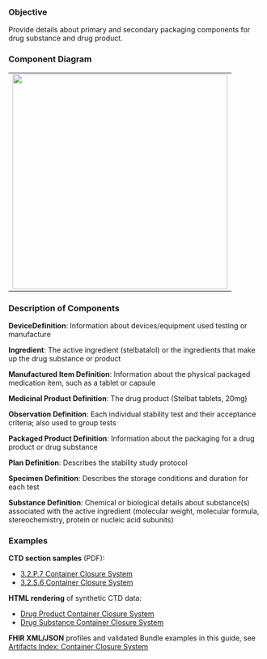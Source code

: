 ### Objective
Provide details about primary and secondary packaging components for drug substance and drug product.

### Component Diagram
<table>
<tr><td><img src="container_closure_system.png" width="425"/></td></tr>
</table>
 
### Description of Components
**DeviceDefinition**: Information about devices/equipment used testing or manufacture

**Ingredient**: The active ingredient (stelbatalol) or the ingredients that make up the drug substance or product

**Manufactured Item Definition**: Information about the physical packaged medication item, such as a tablet or capsule

**Medicinal Product Definition**: The drug product (Stelbat tablets, 20mg)

**Observation Definition**: Each individual stability test and their acceptance criteria; also used to group tests

**Packaged Product Definition**: Information about the packaging for a drug product or drug substance

**Plan Definition**: Describes the stability study protocol

**Specimen Definition**: Describes the storage conditions and duration for each test

**Substance Definition**: Chemical or biological details about substance(s) associated with the active ingredient (molecular weight, molecular formula, stereochemistry, protein or nucleic acid subunits) 

### Examples
**CTD section samples** (PDF):
- <a href="https://github.com/HL7/uv-dx-pq/raw/master/input/examples-pdf/3.2.P.7_Container_Closure_System.pdf ">3.2.P.7 Container Closure System</a>
- <a href="https://github.com/HL7/uv-dx-pq/raw/master/input/examples-pdf/3.2.S.6_Container_Closure_System.pdf ">3.2.S.6 Container Closure System</a>

**HTML rendering** of synthetic CTD data:
- <a href="container_rend_p.html">Drug Product Container Closure System</a>
- <a href="container_rend_s.html">Drug Substance Container Closure System</a>

**FHIR XML/JSON** profiles and validated Bundle examples in this guide, see [Artifacts Index: Container Closure System](artifacts.html#container-closure-system)